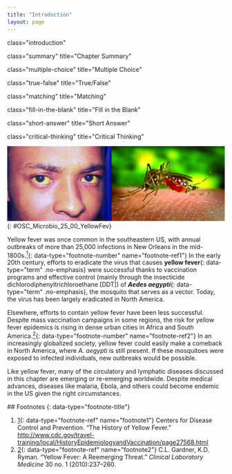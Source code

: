```yaml
---
title: "Introduction"
layout: page
---
```



<cnx-pi data-type="cnx.flag.introduction"> class="introduction" </cnx-pi>

<cnx-pi data-type="cnx.eoc">class="summary" title="Chapter Summary"</cnx-pi>

<cnx-pi data-type="cnx.eoc">class="multiple-choice" title="Multiple Choice"</cnx-pi>

<cnx-pi data-type="cnx.eoc">class="true-false" title="True/False"</cnx-pi>

<cnx-pi data-type="cnx.eoc">class="matching" title="Matching"</cnx-pi>

<cnx-pi data-type="cnx.eoc">class="fill-in-the-blank" title="Fill in the Blank"</cnx-pi>

<cnx-pi data-type="cnx.eoc">class="short-answer" title="Short Answer"</cnx-pi>

<cnx-pi data-type="cnx.eoc">class="critical-thinking" title="Critical Thinking"</cnx-pi>

 ![Photo of a person with yellow eyes. Photo of a mosquito on an arm.](../resources/OSC_Microbio_25_00_YellowFev.jpg "Yellow fever is a viral hemorrhagic disease that can cause liver damage, resulting in jaundice (left) as well as serious and sometimes fatal complications. The virus that causes yellow fever is transmitted through the bite of a biological vector, the Aedes aegypti mosquito (right). (credit left: modification of work by Centers for Disease Control and Prevention; credit right: modification of work by James Gathany, Centers for Disease Control and Prevention)"){: #OSC_Microbio_25_00_YellowFev}

Yellow fever was once common in the southeastern US, with annual outbreaks of more than 25,000 infections in New Orleans in the mid-1800s.[<sup>1</sup>](#footnote1){: data-type="footnote-number" name="footnote-ref1"} In the early 20th century, efforts to eradicate the virus that causes **yellow fever**{: data-type="term" .no-emphasis} were successful thanks to vaccination programs and effective control (mainly through the insecticide dichlorodiphenyltrichloroethane \[DDT\]) of ***Aedes aegypti***{: data-type="term" .no-emphasis}, the mosquito that serves as a vector. Today, the virus has been largely eradicated in North America.

Elsewhere, efforts to contain yellow fever have been less successful. Despite mass vaccination campaigns in some regions, the risk for yellow fever epidemics is rising in dense urban cities in Africa and South America.[<sup>2</sup>](#footnote2){: data-type="footnote-number" name="footnote-ref2"} In an increasingly globalized society, yellow fever could easily make a comeback in North America, where *A. aegypti* is still present. If these mosquitoes were exposed to infected individuals, new outbreaks would be possible.

Like yellow fever, many of the circulatory and lymphatic diseases discussed in this chapter are emerging or re-emerging worldwide. Despite medical advances, diseases like malaria, Ebola, and others could become endemic in the US given the right circumstances.

<div data-type="footnote-refs" markdown="1">
## Footnotes
{: data-type="footnote-title"}

1.  [1](#footnote-ref1){: data-type="footnote-ref" name="footnote1"} Centers for Disease Control and Prevention. “The History of Yellow Fever.” http://www.cdc.gov/travel-training/local/HistoryEpidemiologyandVaccination/page27568.html
2.  [2](#footnote-ref2){: data-type="footnote-ref" name="footnote2"} C.L. Gardner, K.D. Ryman. “Yellow Fever: A Reemerging Threat.” *Clinical Laboratory Medicine* 30 no. 1 (2010):237–260.

</div>

